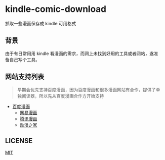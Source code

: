 # kindle-comic-download
抓取一些漫画保存成 kindle 可用格式

## 背景

由于有日常用用 kindle 看漫画的需求，而网上未找到好用的工具或者网站，遂准备自己写个工具。

## 网站支持列表

> 早期会优先支持百度漫画，因为百度漫画和很多漫画网站有合作，提供了单独阅读器，所以先从百度漫画合作方开始支持

* [百度漫画](http://cartoon.baidu.com/)
    * [网易漫画](http://manhua.163.com)
    * [腾讯漫画](http://ac.qq.com/)
    * [动漫之家](http://dmzj.com/)

## LICENSE
[MIT](/LICENSE)